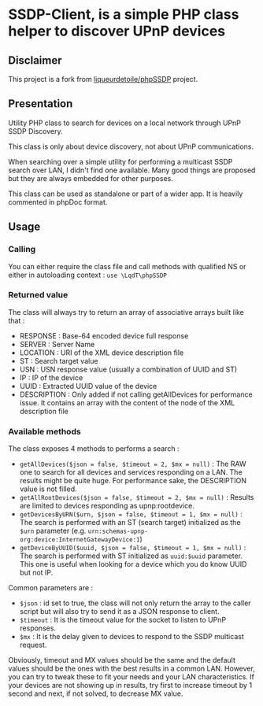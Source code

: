# SSDP-Client, is a simple PHP class helper to discover UPnP devices

## Disclaimer

This project is a fork from [liqueurdetoile/phpSSDP](https://github.com/liqueurdetoile/phpSSDP) project.


## Presentation

Utility PHP class to search for devices on a local network through UPnP SSDP Discovery.

This class is only about device discovery, not about UPnP communications.

When searching over a simple utility for performing a multicast SSDP search over LAN, I didn't find one available. Many good things are proposed but they are always embedded for other purposes.

This class can be used as standalone or part of a wider app. It is heavily commented in phpDoc format.

## Usage

### Calling

You can either require the class file and call methods with qualified NS or either in autoloading context : `use \LqdT\phpSSDP`

### Returned value

The class will always try to return an array of associative arrays built like that :

*   RESPONSE : Base-64 encoded device full response
*   SERVER : Server Name
*   LOCATION : URI of the XML device description file
*   ST : Search target value
*   USN : USN response value (usually a combination of UUID and ST)
*   IP : IP of the device
*   UUID : Extracted UUID value of the device
*   DESCRIPTION : Only added if not calling getAllDevices for performance issue. It contains an array with the content of the <device>node of the XML description file</device>

### Available methods

The class exposes 4 methods to performs a search :

*   `getAllDevices($json = false, $timeout = 2, $mx = null)` : The RAW one to search for all devices and services responding on a LAN. The results might be quite huge. For performance sake, the DESCRIPTION value is not filled.
*   `getAllRootDevices($json = false, $timeout = 2, $mx = null)` : Results are limited to devices responding as upnp:rootdevice.
*   `getDevicesByURN($urn, $json = false, $timeout = 1, $mx = null)` : The search is performed with an ST (search target) initialized as the `$urn` parameter (e.g. `urn:schemas-upnp-org:device:InternetGatewayDevice:1`)
*   `getDeviceByUUID($uuid, $json = false, $timeout = 1, $mx = null)` : The search is performed with ST initialized as `uuid:$uuid` parameter. This one is useful when looking for a device which you do know UUID but not IP.

Common parameters are :

*   `$json` : id set to true, the class will not only return the array to the caller script but will also try to send it as a JSON response to client.
*   `$timeout` : It is the timeout value for the socket to listen to UPnP responses.
*   `$mx` : It is the delay given to devices to respond to the SSDP multicast request.

Obviously, timeout and MX values should be the same and the default values should be the ones with the best results in a common LAN. However, you can try to tweak these to fit your needs and your LAN characteristics. If your devices are not showing up in results, try first to increase timeout by 1 second and next, if not solved, to decrease MX value.
